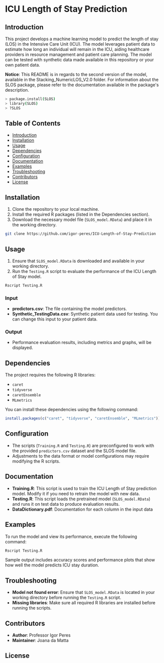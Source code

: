 # ICU Length of Stay Prediction

## Introduction

This project develops a machine learning model to predict the length of stay (LOS) in the Intensive Care Unit (ICU). The model leverages patient data to estimate how long an individual will remain in the ICU, aiding healthcare providers in resource management and patient care planning. The model can be tested with synthetic data made available in this repository or your own patient data.

**Notice**: This README is in regards to the second version of the model, available in the Stacking_NumericLOS_V2.0 folder. For information about the SLOS package, please refer to the documentation available in the package's description.
```bash
> package.install(SLOS)
> library(SLOS)
> ?SLOS
```

## Table of Contents

- [Introduction](#introduction)
- [Installation](#installation)
- [Usage](#usage)
- [Dependencies](#dependencies)
- [Configuration](#configuration)
- [Documentation](#documentation)
- [Examples](#examples)
- [Troubleshooting](#troubleshooting)
- [Contributors](#contributors)
- [License](#license)

## Installation

1. Clone the repository to your local machine.
2. Install the required R packages (listed in the Dependencies section).
3. Download the necessary model file (`SLOS_model.RData`) and place it in the working directory.

```bash
git clone https://github.com/igor-peres/ICU-Length-of-Stay-Prediction
```

## Usage

1. Ensure that `SLOS_model.RData` is downloaded and available in your working directory.
2. Run the `Testing.R` script to evaluate the performance of the ICU Length of Stay model.

```bash
Rscript Testing.R
```

### Input
- **predictors.csv**: The file containing the model predictors.
- **Synthetic_TestingData.csv**: Synthetic patient data used for testing. You can change this input to your patient data.

### Output
- Performance evaluation results, including metrics and graphs, will be displayed.

## Dependencies

The project requires the following R libraries:

- `caret`
- `tidyverse`
- `caretEnsemble`
- `MLmetrics`

You can install these dependencies using the following command:

```r
install.packages(c("caret", "tidyverse", "caretEnsemble", "MLmetrics"))
```

## Configuration

- The scripts (`Training.R` and `Testing.R`) are preconfigured to work with the provided `predictors.csv` dataset and the SLOS model file.
- Adjustments to the data format or model configurations may require modifying the R scripts.

## Documentation

- **Training.R**: This script is used to train the ICU Length of Stay prediction model. Modify it if you need to retrain the model with new data.
- **Testing.R**: This script loads the pretrained model (`SLOS_model.RData`) and runs it on test data to produce evaluation results.
- **DataDictionary.pdf**: Documentation for each column in the input data

## Examples

To run the model and view its performance, execute the following command:

```bash
Rscript Testing.R
```

Sample output includes accuracy scores and performance plots that show how well the model predicts ICU stay duration.

## Troubleshooting

- **Model not found error**: Ensure that `SLOS_model.RData` is located in your working directory before running the `Testing.R` script.
- **Missing libraries**: Make sure all required R libraries are installed before running the scripts.

## Contributors

- **Author**: Professor Igor Peres
- **Maintainer**: Joana da Matta

## License

